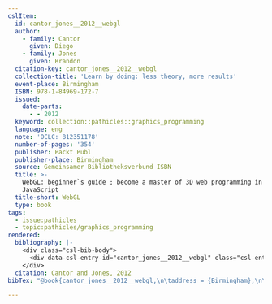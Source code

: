 ```yaml
---
cslItem:
  id: cantor_jones__2012__webgl
  author:
    - family: Cantor
      given: Diego
    - family: Jones
      given: Brandon
  citation-key: cantor_jones__2012__webgl
  collection-title: 'Learn by doing: less theory, more results'
  event-place: Birmingham
  ISBN: 978-1-84969-172-7
  issued:
    date-parts:
      - - 2012
  keyword: collection::pathicles::graphics_programming
  language: eng
  note: 'OCLC: 812351178'
  number-of-pages: '354'
  publisher: Packt Publ
  publisher-place: Birmingham
  source: Gemeinsamer Bibliotheksverbund ISBN
  title: >-
    WebGL: beginner`s guide ; become a master of 3D web programming in WebGL and
    JavaScript
  title-short: WebGL
  type: book
tags:
  - issue:pathicles
  - topic:pathicles/graphics_programming
rendered:
  bibliography: |-
    <div class="csl-bib-body">
      <div data-csl-entry-id="cantor_jones__2012__webgl" class="csl-entry">Cantor, D. and Jones, B. 2012 <i>WebGL: beginner`s guide ; become a master of 3D web programming in WebGL and JavaScript</i>. Birmingham: Packt Publ (Learn by doing: less theory, more results).</div>
    </div>
  citation: Cantor and Jones, 2012
bibTex: "@book{cantor_jones__2012__webgl,\n\taddress = {Birmingham},\n\tauthor = {Cantor, Diego and Jones, Brandon},\n\tseries = {Learn by doing: less theory, more results},\n\tyear = {2012},\n\tnote = {OCLC: 812351178},\n\tpublisher = {Packt Publ},\n\ttitle = {WebGL: beginner\\textasciigrave{}s guide ; become a master of 3D web programming in {WebGL} and {JavaScript}},\n}\n\n"

---
```


